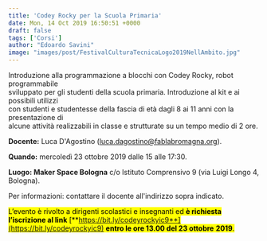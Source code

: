 ```yaml
---
title: 'Codey Rocky per la Scuola Primaria'
date: Mon, 14 Oct 2019 16:50:51 +0000
draft: false
tags: ['Corsi']
author: "Edoardo Savini"
image: "images/post/FestivalCulturaTecnicaLogo2019NellAmbito.jpg"
---
```


Introduzione alla programmazione a blocchi con Codey Rocky, robot programmabile  
sviluppato per gli studenti della scuola primaria. Introduzione al kit e ai possibili utilizzi  
con studenti e studentesse della fascia di età dagli 8 ai 11 anni con la presentazione di  
alcune attività realizzabili in classe e strutturate su un tempo medio di 2 ore.

**Docente:** Luca D'Agostino ([luca.dagostino@fablabromagna.org](mailto:luca.dagostino@fablabromagna.org)).

**Quando:** mercoledì 23 ottobre 2019 dalle 15 alle 17:30.

**Luogo: Maker Space Bologna** c/o Istituto Comprensivo 9 (via Luigi Longo 4, Bologna).

Per informazioni: contattare il docente all'indirizzo sopra indicato.

<mark>L’evento è rivolto a dirigenti scolastici e insegnanti ed **è richiesta l’iscrizione al link** [**https://bit.ly/codeyrockyic9**](https://bit.ly/codeyrockyic9) **entro le ore 13.00 del 23 ottobre** **2019**.</mark>